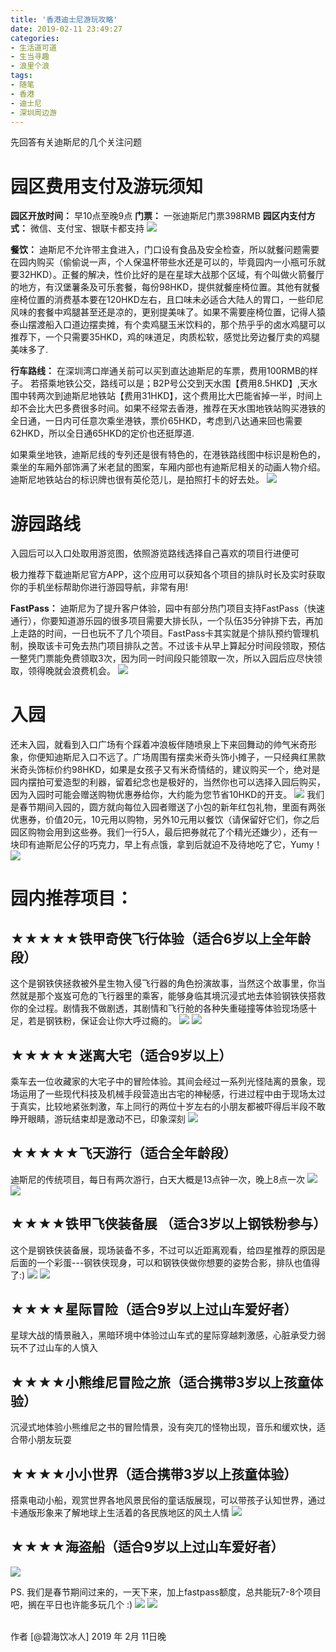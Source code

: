 ```yaml
---
title: '香港迪士尼游玩攻略'
date: 2019-02-11 23:49:27
categories:
- 生活道可道
- 生当寻趣
- 浪里个浪
tags:
- 随笔
- 香港
- 迪士尼
- 深圳周边游
---
```



先回答有关迪斯尼的几个关注问题
#  园区费用支付及游玩须知
**园区开放时间：**
早10点至晚9点
**门票：**
一张迪斯尼门票398RMB
**园区内支付方式：**
微信、支付宝、银联卡都支持
![](https://raw.githubusercontent.com/liruixue/muqiaosite/master/images/life-hk-disney-tour/disney-ticket.jpg)
<!-- more -->
**餐饮：**
迪斯尼不允许带主食进入，门口设有食品及安全检查，所以就餐问题需要在园内购买（偷偷说一声，个人保温杯带些水还是可以的，毕竟园内一小瓶可乐就要32HKD）。正餐的解决，性价比好的是在星球大战那个区域，有个叫做火箭餐厅的地方，有汉堡薯条及可乐套餐，每份98HKD，提供就餐座椅位置。其他有就餐座椅位置的消费基本要在120HKD左右，且口味未必适合大陆人的胃口，一些印尼风味的套餐中鸡腿甚至还是凉的，更别提美味了。如果不需要座椅位置，记得人猿泰山摆渡船入口道边摆卖摊，有个卖鸡腿玉米饮料的，那个热乎乎的卤水鸡腿可以推荐下，一个只需要35HKD，鸡的味道足，肉质松软，感觉比旁边餐厅卖的鸡腿美味多了.

**行车路线：**
在深圳湾口岸通关前可以买到直达迪斯尼的车票，费用100RMB的样子。
若搭乘地铁公交，路线可以是；B2P号公交到天水围【费用8.5HKD】,天水围中转两次到迪斯尼地铁站【费用31HKD】，这个费用比大巴能省掉一半，时间上却不会比大巴多费很多时间。如果不经常去香港，推荐在天水围地铁站购买港铁的全日通，一日内可任意次乘坐港铁，票价65HKD，考虑到八达通来回也需要62HKD，所以全日通65HKD的定价也还挺厚道.

如果乘坐地铁，迪斯尼线的专列还是很有特色的，在港铁路线图中标识是粉色的，乘坐的车厢外部饰满了米老鼠的图案，车厢内部也有迪斯尼相关的动画人物介绍。
迪斯尼地铁站台的标识牌也很有英伦范儿，是拍照打卡的好去处。
![](https://raw.githubusercontent.com/liruixue/muqiaosite/master/images/life-hk-disney-tour/disney-train.jpg)



#  游园路线

入园后可以入口处取用游览图，依照游览路线选择自己喜欢的项目行进便可

极力推荐下载迪斯尼官方APP，这个应用可以获知各个项目的排队时长及实时获取你的手机坐标帮助你进行游园导航，非常有用!

**FastPass：**
迪斯尼为了提升客户体验，园中有部分热门项目支持FastPass（快速通行），你要知道游乐园的很多项目需要大排长队，一个队伍35分钟排下去，再加上走路的时间，一日也玩不了几个项目。FastPass卡其实就是个排队预约管理机制，换取该卡可免去热门项目排队之苦。不过该卡从早上算起分时间段领取，预估一整凭门票能免费领取3次，因为同一时间段只能领取一次，所以入园后应尽快领取，领得晚就会浪费机会。
![](https://raw.githubusercontent.com/liruixue/muqiaosite/master/images/life-hk-disney-tour/disney-fastpass.jpg)
  
#  入园
还未入园，就看到入口广场有个踩着冲浪板伴随喷泉上下来回舞动的帅气米奇形象，你便知迪斯尼入口不远了。广场周围有摆卖米奇头饰小摊子，一只经典红黑款米奇头饰标价约98HKD，如果是女孩子又有米奇情结的，建议购买一个，绝对是园内摆拍可爱造型的利器，留着纪念也是极好的，当然你也可以选择入园后购买，因为入园时可能会赠送购物优惠券给你，大约能为您节省10HKD的开支。
![](https://raw.githubusercontent.com/liruixue/muqiaosite/master/images/life-hk-disney-tour/disney-classsic.jpg)
我们是春节期间入园的，圆方就向每位入园者赠送了小包的新年红包礼物，里面有两张优惠券，价值20元，10元用以购物，另外10元用以餐饮（请保留好它们，你之后园区购物会用到这些券。我们一行5人，最后把券就花了个精光还嫌少），还有一块印有迪斯尼公仔的巧克力，早上有点饿，拿到后就迫不及待地吃了它，Yumy！
![](https://raw.githubusercontent.com/liruixue/muqiaosite/master/images/life-hk-disney-tour/disney-choclate.jpg)
#  园内推荐项目：   
## ★★★★★铁甲奇侠飞行体验（适合6岁以上全年龄段）
这个是钢铁侠拯救被外星生物入侵飞行器的角色扮演故事，当然这个故事里，你当然就是那个岌岌可危的飞行器里的乘客，能够身临其境沉浸式地去体验钢铁侠搭救你的全过程。剧情我不做剧透，其剧情和飞行舱的各种失重碰撞等体验现场感十足，若是钢铁粉，保证会让你大呼过瘾的。
![](https://raw.githubusercontent.com/liruixue/muqiaosite/master/images/life-hk-disney-tour/disney-ironmanFlyA.jpg)
![](https://raw.githubusercontent.com/liruixue/muqiaosite/master/images/life-hk-disney-tour/disney-ironmanFlyB.jpg)
## ★★★★★迷离大宅（适合9岁以上）
乘车去一位收藏家的大宅子中的冒险体验。其间会经过一系列光怪陆离的景象，现场运用了一些现代科技及机械手段营造出古宅的神秘感，行进过程中由于现场太过于真实，比较地紧张刺激，车上同行的两位十岁左右的小朋友都被吓得后半段不敢睁开眼睛，游玩结束却是激动不已，印象深刻
![](https://raw.githubusercontent.com/liruixue/muqiaosite/master/images/life-hk-disney-tour/disney-mini-house.jpg)
## ★★★★★飞天游行（适合全年龄段）
迪斯尼的传统项目，每日有两次游行，白天大概是13点钟一次，晚上8点一次
![](https://raw.githubusercontent.com/liruixue/muqiaosite/master/images/life-hk-disney-tour/disney-feitianA.jpg)
![](https://raw.githubusercontent.com/liruixue/muqiaosite/master/images/life-hk-disney-tour/disney-feitianB.jpg)
## ★★★★铁甲飞侠装备展 （适合3岁以上钢铁粉参与） 
这个是钢铁侠装备展，现场装备不多，不过可以近距离观看，给四星推荐的原因是后面的一个彩蛋---钢铁侠现身，可以和钢铁侠做你想要的姿势合影，排队也值得了:)
![](https://raw.githubusercontent.com/liruixue/muqiaosite/master/images/life-hk-disney-tour/disney-ironman-showA.jpg)
![](https://raw.githubusercontent.com/liruixue/muqiaosite/master/images/life-hk-disney-tour/disney-ironman-showB.jpg)
## ★★★★星际冒险（适合9岁以上过山车爱好者） 
星球大战的情景融入，黑暗环境中体验过山车式的星际穿越刺激感，心脏承受力弱玩不了过山车的人慎入
## ★★★★小熊维尼冒险之旅（适合携带3岁以上孩童体验）
沉浸式地体验小熊维尼之书的冒险情景，没有突兀的怪物出现，音乐和缓欢快，适合带小朋友玩耍
## ★★★★小小世界（适合携带3岁以上孩童体验）
搭乘电动小船，观赏世界各地风景民俗的童话版展现，可以带孩子认知世界，通过卡通版形象来了解地球上生活着的各民族地区的风土人情
![](https://raw.githubusercontent.com/liruixue/muqiaosite/master/images/life-hk-disney-tour/disney-small-world.jpg)
## ★★★★海盗船（适合9岁以上过山车爱好者）
![](https://raw.githubusercontent.com/liruixue/muqiaosite/master/images/life-hk-disney-tour/disney-haidao-gate.jpg)

PS. 我们是春节期间过来的，一天下来，加上fastpass额度，总共能玩7-8个项目吧，搁在平日也许能多玩几个 :)
![](https://raw.githubusercontent.com/liruixue/muqiaosite/master/images/life-hk-disney-tour/disney-wall-funny.jpg)
![](https://raw.githubusercontent.com/liruixue/muqiaosite/master/images/life-hk-disney-tour/disney-store.jpg)


<br/>
作者 [@碧海饮冰人]    
2019 年 2月 11日晚    



